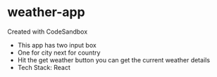 # weather-app
Created with CodeSandbox
 * This app has two input box
 * One for city next for country
 * Hit the get weather button you can get the current weather details
 * Tech Stack: React
